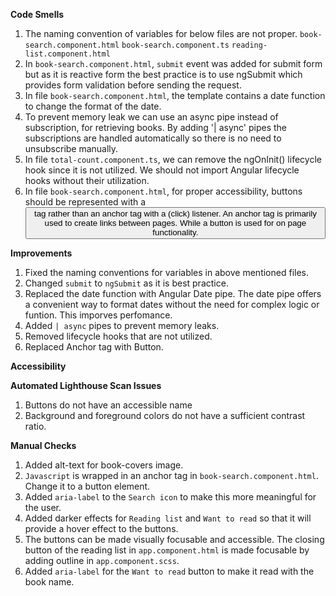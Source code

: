 **Code Smells**

1. The naming convention of variables for below files are not proper.
    `book-search.component.html`
    `book-search.component.ts`
    `reading-list.component.html`
2.  In `book-search.component.html`, `submit` event was added for submit form but as it is reactive form the best practice is to use ngSubmit which provides form validation before sending the request.
3.  In file `book-search.component.html`, the template contains a date function to change the format of the date. 
4. To prevent memory leak we can use an async pipe instead of subscription, for retrieving books. By adding '| async' pipes the subscriptions are handled automatically so there is no need to unsubscribe manually.
5. In file `total-count.component.ts`, we can remove the ngOnInit() lifecycle hook since it is not utilized. We should not import Angular lifecycle hooks without their utilization.
6. In file `book-search.component.html`, for proper accessibility, buttons should be represented with a <button> tag rather than an anchor tag with a (click) listener. An anchor tag is primarily used to create links between pages. While a button is used for on page functionality.

**Improvements**

1. Fixed the naming conventions for variables in above mentioned files.
2. Changed `submit` to `ngSubmit` as it is best practice.
3. Replaced the date function with Angular Date pipe. The date pipe offers a convenient way to format dates without the need for complex logic or funtion. This imporves perfomance.
4. Added `| async` pipes to prevent memory leaks.
5. Removed lifecycle hooks that are not utilized.
6. Replaced Anchor tag with Button.


**Accessibility**

**Automated Lighthouse Scan Issues**

1. Buttons do not have an accessible name
2. Background and foreground colors do not have a sufficient contrast ratio.


**Manual Checks**

1. Added alt-text for book-covers image.
2. `Javascript` is wrapped in an anchor tag in `book-search.component.html`. Change it to a button element.
3. Added `aria-label` to the `Search icon` to make this more meaningful for the user.
4. Added darker effects for `Reading list` and `Want to read` so that it will provide a hover effect to the buttons. 
5. The buttons can be made visually focusable and accessible. The closing button of the reading list in `app.component.html` is made focusable by adding outline in `app.component.scss`.
6. Added `aria-label` for the `Want to read` button to make it read with the book name.
